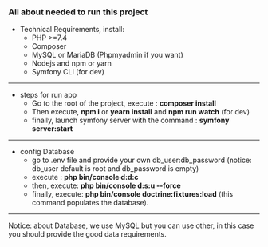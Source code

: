 ### All about needed to run this project
- Technical Requirements, install:
  * PHP >=7.4 
  * Composer
  * MySQL or MariaDB (Phpmyadmin if you want)
  * Nodejs and npm or yarn
  * Symfony CLI (for dev)
 ***
- steps for run app
  * Go to the root of the project, execute : **composer install**
  * Then execute, **npm i** or **yearn install** and **npm run watch** (for dev)
  * finally, launch symfony server with the command : **symfony server:start**
 ***
- config Database 
  * go to .env file and provide your own db_user:db_password (notice: db_user default is root and db_password is empty)
  * execute : **php bin/console d:d:c**
  * then, execute: **php bin/console d:s:u --force**
  * finally, execute: **php bin/console doctrine:fixtures:load** (this command populates the database).
 ***
Notice: about Database, we use MySQL but you can use other, in this case you should provide the good data requirements.
  